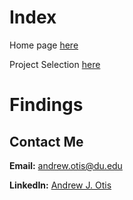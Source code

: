# Index
Home page [here](https://github.com/JAMPS657/Advanced_Programming_Projects)

Project Selection [here](https://github.com/JAMPS657/Advanced_Programming_Projects/tree/main/Projects)

# Findings

## Contact Me
**Email:** andrew.otis@du.edu

**LinkedIn:** [Andrew J. Otis](https://www.linkedin.com/in/andrew-james-otis/)
